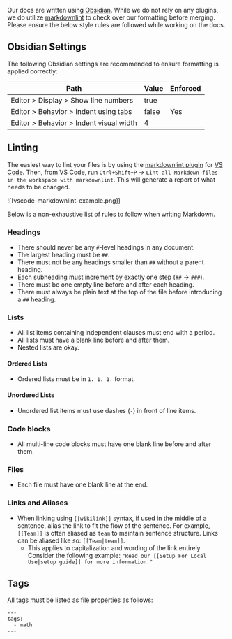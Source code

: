 Our docs are written using [Obsidian](https://obsidian.md/). While we do not rely on any plugins, we do utilize [markdownlint](https://github.com/DavidAnson/markdownlint) to check over our formatting before merging. Please ensure the below style rules are followed while working on the docs.

## Obsidian Settings

The following Obsidian settings are recommended to ensure formatting is applied correctly:

| Path                                    | Value | Enforced |
| --------------------------------------- | ----- | -------- |
| Editor > Display > Show line numbers    | true  |          |
| Editor > Behavior > Indent using tabs   | false | Yes      |
| Editor > Behavior > Indent visual width | 4     |          |

## Linting

The easiest way to lint your files is by using the [markdownlint plugin](https://marketplace.visualstudio.com/items?itemName=DavidAnson.vscode-markdownlint) for [VS Code](https://code.visualstudio.com/). Then, from VS Code, run `Ctrl+Shift+P` -> `Lint all Markdown files in the workspace with markdownlint`. This will generate a report of what needs to be changed.

![[vscode-markdownlint-example.png]]

Below is a non-exhaustive list of rules to follow when writing Markdown.

### Headings

- There should never be any `#`-level headings in any document.
- The largest heading must be `##`.
- There must not be any headings smaller than `##` without a parent heading.
- Each subheading must increment by exactly one step (`##` -> `###`).
- There must be one empty line before and after each heading.
- There must always be plain text at the top of the file before introducing a `##` heading.

### Lists

- All list items containing independent clauses must end with a period.
- All lists must have a blank line before and after them.
- Nested lists are okay.

#### Ordered Lists

- Ordered lists must be in `1. 1. 1.` format.

#### Unordered Lists

- Unordered list items must use dashes (`-`) in front of line items.

### Code blocks

- All multi-line code blocks must have one blank line before and after them.

### Files

- Each file must have one blank line at the end.

### Links and Aliases

- When linking using `[[wikilink]]` syntax, if used in the middle of a sentence, alias the link to fit the flow of the sentence. For example, `[[Team]]` is often aliased as `team` to maintain sentence structure. Links can be aliased like so: `[[Team|team]]`.
    - This applies to capitalization and wording of the link entirely. Consider the following example: `"Read our [[Setup For Local Use|setup guide]] for more information."`

## Tags

All tags must be listed as file properties as follows:

```
---
tags:
  - math
---
```
